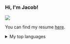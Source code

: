 ### Hi, I'm Jacob!

[![](https://img.shields.io/badge/LinkedIn-blue)](https://www.linkedin.com/in/jacob-vider-3650a217a/)



You can find my resume [here](https://drive.google.com/file/d/1_NnGKHSqLWAM-oKvcPzwxXDeBpBd6_Sj/view?usp=share_link).


<details>
<summary>My top languages</summary>

| Rank | Languages |
|-----:|-----------|
|     1| Python    |
|     2| Java      |
|     3| MATLAB    |
|     4| C/C++     |


</details>

<!--
**kkarakas/kkarakas** is a ✨ _special_ ✨ repository because its `README.md` (this file) appears on your GitHub profile.

Here are some ideas to get you started:

- 🔭 I’m currently working on ...
- 🌱 I’m currently learning ...
- 👯 I’m looking to collaborate on ...
- 🤔 I’m looking for help with ...
- 💬 Ask me about ...
- 📫 How to reach me: ...
- 😄 Pronouns: ...
- ⚡ Fun fact: ...
-->
